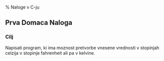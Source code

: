 % Naloge v C-ju
## Prva Domaca Naloga
### Cilj
Napisati program, ki ima moznost pretvorbe vnesene vrednosti v stopinjah celzija v stopinje fahrenheit ali pa v kelvine.
